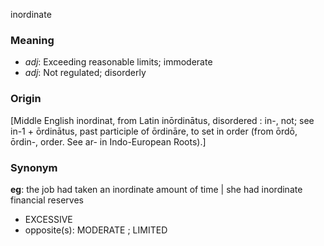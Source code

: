 inordinate
### Meaning
+ _adj_: Exceeding reasonable limits; immoderate
+ _adj_: Not regulated; disorderly

### Origin

[Middle English inordinat, from Latin inōrdinātus, disordered : in-, not; see in-1 + ōrdinātus, past participle of ōrdināre, to set in order (from ōrdō, ōrdin-, order. See ar- in Indo-European Roots).]

### Synonym

__eg__: the job had taken an inordinate amount of time | she had inordinate financial reserves

+ EXCESSIVE
+ opposite(s): MODERATE ; LIMITED


